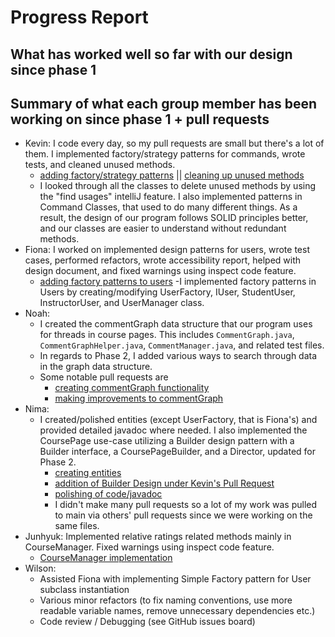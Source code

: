 # Progress Report

## What has worked well so far with our design since phase 1



## Summary of what each group member has been working on since phase 1 + pull requests

- Kevin:  I code every day, so my pull requests are small but there's a lot of them. I implemented factory/strategy patterns for commands,
  wrote tests, and cleaned unused methods.
    - [adding factory/strategy patterns](https://github.com/CSC207-UofT/course-project-group-010/commit/5ddf83715f61e20ca0d0ce7b3d8acb9a75f71406) ||
      [cleaning up unused methods](https://github.com/CSC207-UofT/course-project-group-010/commit/7c19b3375be20919d07d09906550ca258a4611f4)
    - I looked through all the classes to delete unused methods by using the "find usages" intelliJ feature. I also implemented patterns in Command Classes, that used to
      do many different things. As a result, the design of our program follows SOLID principles better, and our classes are easier to understand without redundant methods.
- Fiona: I worked on implemented design patterns for users, wrote test cases, performed refactors, wrote accessibility report, helped with design document, and fixed warnings using inspect code feature.  
    - [adding factory patterns to users](https://github.com/CSC207-UofT/course-project-group-010/pull/89/commits/09d842dfb805c348b28775a32459dbdc8dc1f3a5)
      -I implemented factory patterns in Users by creating/modifying UserFactory, IUser, StudentUser, InstructorUser, and UserManager class.
- Noah:
  - I created the commentGraph data structure that our program uses for threads in course pages. This includes `CommentGraph.java`, `CommentGraphHelper.java`, `CommentManager.java`, and related test files.
  - In regards to Phase 2, I added various ways to search through data in the graph data structure.
  - Some notable pull requests are
    - [creating commentGraph functionality](https://github.com/CSC207-UofT/course-project-group-010/pull/39)
    - [making improvements to commentGraph](https://github.com/CSC207-UofT/course-project-group-010/pull/101)
- Nima:
  - I created/polished entities (except UserFactory, that is Fiona's) and provided detailed javadoc where needed. I also implemented the CoursePage use-case utilizing a Builder design pattern with a Builder interface, a CoursePageBuilder, and a Director, updated for Phase 2. 
    - [creating entities](https://github.com/CSC207-UofT/course-project-group-010/pull/16)
    - [addition of Builder Design under Kevin's Pull Request]([https://github.com/CSC207-UofT/course-project-group-010/pull/73)
    - [polishing of code/javadoc](https://github.com/CSC207-UofT/course-project-group-010/pull/139)  
    - I didn't make many pull requests so a lot of my work was pulled to main via others' pull requests since we were working on the same files.
- Junhyuk: Implemented relative ratings related methods mainly in CourseManager. Fixed warnings using inspect code feature.
    - [CourseManager implementation](https://github.com/CSC207-UofT/course-project-group-010/pull/100)
- Wilson:
  - Assisted Fiona with implementing Simple Factory pattern for User subclass instantiation
  - Various minor refactors (to fix naming conventions, use more readable variable names, remove unnecessary dependencies etc.)
  - Code review / Debugging (see GitHub issues board)

